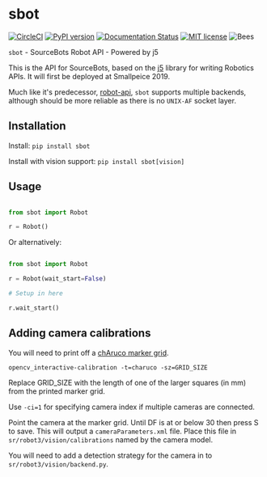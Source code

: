# sbot

[![CircleCI](https://circleci.com/gh/sourcebots/sbot.svg?style=svg)](https://circleci.com/gh/sourcebots/sbot)
[![PyPI version](https://badge.fury.io/py/sbot.svg)](https://badge.fury.io/py/sbot)
[![Documentation Status](https://readthedocs.org/projects/pip/badge/?version=stable)](http://pip.pypa.io/en/stable/?badge=stable)
[![MIT license](https://img.shields.io/badge/license-MIT-brightgreen.svg?style=flat)](https://opensource.org/licenses/MIT)
![Bees](https://img.shields.io/badge/bees-110%25-yellow.svg)

`sbot` - SourceBots Robot API - Powered by j5

This is the API for SourceBots, based on the [j5](https://github.com/j5api/j5)
library for writing Robotics APIs. It will first be deployed at Smallpeice 2019.

Much like it's predecessor, [robot-api](https://github.com/sourcebots/robot-api), `sbot` supports
multiple backends, although should be more reliable as there is no `UNIX-AF` socket layer.

## Installation

Install: `pip install sbot`

Install with vision support: `pip install sbot[vision]`

## Usage

```python

from sbot import Robot

r = Robot()

```

Or alternatively:

```python

from sbot import Robot

r = Robot(wait_start=False)

# Setup in here

r.wait_start()

```

## Adding camera calibrations

You will need to print off a [chAruco marker grid](https://docs.opencv.org/4.5.3/charuco_board.png).

`opencv_interactive-calibration -t=charuco -sz=GRID_SIZE`

Replace GRID_SIZE with the length of one of the larger squares (in mm) from the printed marker grid.

Use `-ci=1` for specifying camera index if multiple cameras are connected.

Point the camera at the marker grid. Until DF is at or below 30 then press S to save.
This will output a `cameraParameters.xml` file. Place this file in `sr/robot3/vision/calibrations` named by the camera model.

You will need to add a detection strategy for the camera in to `sr/robot3/vision/backend.py`.
